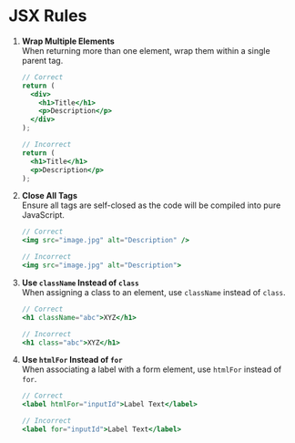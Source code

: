 # JSX Rules

1. **Wrap Multiple Elements**  
   When returning more than one element, wrap them within a single parent tag.
   ```jsx
   // Correct
   return (
     <div>
       <h1>Title</h1>
       <p>Description</p>
     </div>
   );

   // Incorrect
   return (
     <h1>Title</h1>
     <p>Description</p>
   );
   ```

2. **Close All Tags**  
   Ensure all tags are self-closed as the code will be compiled into pure JavaScript.
   ```jsx
   // Correct
   <img src="image.jpg" alt="Description" />
   
   // Incorrect
   <img src="image.jpg" alt="Description">
   ```

3. **Use `className` Instead of `class`**  
   When assigning a class to an element, use `className` instead of `class`.
   ```jsx
   // Correct
   <h1 className="abc">XYZ</h1>
   
   // Incorrect
   <h1 class="abc">XYZ</h1>
   ```

4. **Use `htmlFor` Instead of `for`**  
   When associating a label with a form element, use `htmlFor` instead of `for`.
   ```jsx
   // Correct
   <label htmlFor="inputId">Label Text</label>
   
   // Incorrect
   <label for="inputId">Label Text</label>
   ```